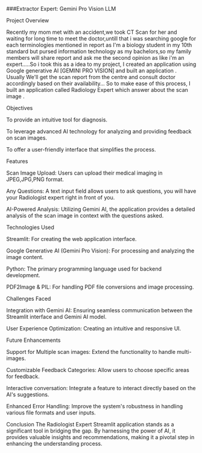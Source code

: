 ###Extractor Expert: Gemini Pro Vision LLM

Project Overview

Recently my mom met with an accident,we took CT Scan for her and waiting for long time to meet the doctor,untill that i was searching google for each terminologies mentioned in report as I'm a biology student in my 10th standard but pursed information technology as my bachelors,so my family members will share report and ask me the second opinion as like i'm an expert.....So i took this as a idea to my project, I created an application using Google generative AI [GEMINI PRO VISION] and built an application . Usually We'll get the scan report from the centre and consult doctor accordingly based on their availability... So to make ease of this process, I built an application called Radiology Expert which answer about the scan image .
 
Objectives

To provide an intuitive tool for diagnosis.

To leverage advanced AI technology for analyzing and providing feedback on scan images.

To offer a user-friendly interface that simplifies the process.

Features

Scan Image Upload: Users can upload their medical imaging in JPEG,JPG,PNG format.

Any Questions: A text input field allows users to ask questions, you will have your Radiologist expert right in front of you.

AI-Powered Analysis: Utilizing Gemini AI, the application provides a detailed analysis of the scan image in context with the questions asked.

Technologies Used

Streamlit: For creating the web application interface.

Google Generative AI (Gemini Pro Vision): For processing and analyzing the image content.

Python: The primary programming language used for backend development.

PDF2Image & PIL: For handling PDF file conversions and image processing.

Challenges Faced

Integration with Gemini AI: Ensuring seamless communication between the Streamlit interface and Gemini AI model.

User Experience Optimization: Creating an intuitive and responsive UI.


Future Enhancements

Support for Multiple scan images: Extend the functionality to handle multi-images.

Customizable Feedback Categories: Allow users to choose specific areas for feedback.

Interactive conversation: Integrate a feature to interact directly based on the AI's suggestions.

Enhanced Error Handling: Improve the system's robustness in handling various file formats and user inputs.

Conclusion
The Radiologist Expert Streamlit application stands as a significant tool in bridging the gap. By harnessing the power of AI, it provides valuable insights and recommendations, making it a pivotal step in enhancing the understanding process.
